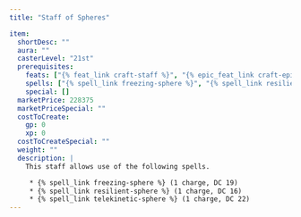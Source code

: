 ```yaml
---
title: "Staff of Spheres"

item:
  shortDesc: ""
  aura: ""
  casterLevel: "21st"
  prerequisites:
    feats: ["{% feat_link craft-staff %}", "{% epic_feat_link craft-epic-staff %}"]
    spells: ["{% spell_link freezing-sphere %}", "{% spell_link resilient-sphere %}", "{% spell_link telekinetic-sphere %}"]
    special: []
  marketPrice: 228375
  marketPriceSpecial: ""
  costToCreate:
    gp: 0
    xp: 0
  costToCreateSpecial: ""
  weight: ""
  description: |
    This staff allows use of the following spells.

     * {% spell_link freezing-sphere %} (1 charge, DC 19)
     * {% spell_link resilient-sphere %} (1 charge, DC 16)
     * {% spell_link telekinetic-sphere %} (1 charge, DC 22)
---
```

